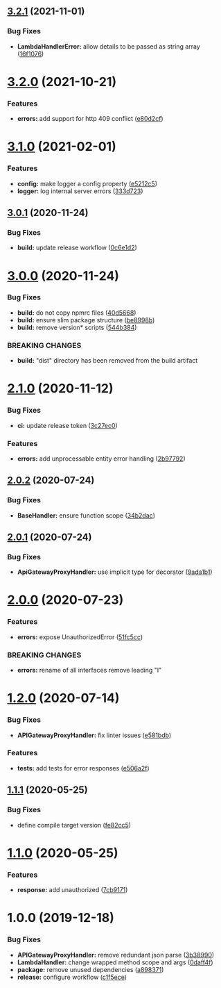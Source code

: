 ## [3.2.1](https://github.com/enter-at/node-aws-lambda-handlers/compare/v3.2.0...v3.2.1) (2021-11-01)


### Bug Fixes

* **LambdaHandlerError:** allow details to be passed as string array ([16f1076](https://github.com/enter-at/node-aws-lambda-handlers/commit/16f1076b75da391f1dea43d9c94ff73a14f03c2e))

# [3.2.0](https://github.com/enter-at/node-aws-lambda-handlers/compare/v3.1.0...v3.2.0) (2021-10-21)


### Features

* **errors:** add support for http 409 conflict ([e80d2cf](https://github.com/enter-at/node-aws-lambda-handlers/commit/e80d2cf70cea646fd2d6b47b6aead4323a4a6064))

# [3.1.0](https://github.com/enter-at/node-aws-lambda-handlers/compare/v3.0.1...v3.1.0) (2021-02-01)


### Features

* **config:** make logger a config property ([e5212c5](https://github.com/enter-at/node-aws-lambda-handlers/commit/e5212c5178973583d59a76f624fa147fe9921e9b))
* **logger:** log internal server errors ([333d723](https://github.com/enter-at/node-aws-lambda-handlers/commit/333d7235c058f4e71bc2e730e28960bb98a065ef))

## [3.0.1](https://github.com/enter-at/node-aws-lambda-handlers/compare/v3.0.0...v3.0.1) (2020-11-24)


### Bug Fixes

* **build:** update release workflow ([0c6e1d2](https://github.com/enter-at/node-aws-lambda-handlers/commit/0c6e1d2ac53800391af278839db8241e13c33f83))

# [3.0.0](https://github.com/enter-at/node-aws-lambda-handlers/compare/v2.1.0...v3.0.0) (2020-11-24)


### Bug Fixes

* **build:** do not copy npmrc files ([40d5668](https://github.com/enter-at/node-aws-lambda-handlers/commit/40d566818104060d13cf029044b6294c4d34bd80))
* **build:** ensure slim package structure ([be8998b](https://github.com/enter-at/node-aws-lambda-handlers/commit/be8998b160433c52dfa7d877cba60e2f1ed6e698))
* **build:** remove version* scripts ([544b384](https://github.com/enter-at/node-aws-lambda-handlers/commit/544b384b899a30c6650091bd31c3f49909fa1afd))


### BREAKING CHANGES

* **build:** "dist" directory has been removed from the build artifact

# [2.1.0](https://github.com/enter-at/node-aws-lambda-handlers/compare/v2.0.2...v2.1.0) (2020-11-12)


### Bug Fixes

* **ci:** update release token ([3c27ec0](https://github.com/enter-at/node-aws-lambda-handlers/commit/3c27ec0e45ac84ffca9ce93264b373577c10a54c))


### Features

* **errors:** add unprocessable entity error handling ([2b97792](https://github.com/enter-at/node-aws-lambda-handlers/commit/2b97792ba18667214d910452c513472eb91681ed))

## [2.0.2](https://github.com/enter-at/node-aws-lambda-handlers/compare/v2.0.1...v2.0.2) (2020-07-24)


### Bug Fixes

* **BaseHandler:** ensure function scope ([34b2dac](https://github.com/enter-at/node-aws-lambda-handlers/commit/34b2dacac1961cdaa56c3db2c027883cf49d8474))

## [2.0.1](https://github.com/enter-at/node-aws-lambda-handlers/compare/v2.0.0...v2.0.1) (2020-07-24)


### Bug Fixes

* **ApiGatewayProxyHandler:** use implicit type for decorator ([9ada1b1](https://github.com/enter-at/node-aws-lambda-handlers/commit/9ada1b1c1e07b0dc9e8359d3486289f0af96e6c0))

# [2.0.0](https://github.com/enter-at/node-aws-lambda-handlers/compare/v1.2.0...v2.0.0) (2020-07-23)


### Features

* **errors:** expose UnauthorizedError ([51fc5cc](https://github.com/enter-at/node-aws-lambda-handlers/commit/51fc5cc2b68ee3831b0b8d1a0310521e46283ac5))


### BREAKING CHANGES

* **errors:** rename of all interfaces remove leading "I"

# [1.2.0](https://github.com/enter-at/node-aws-lambda-handlers/compare/v1.1.1...v1.2.0) (2020-07-14)


### Bug Fixes

* **APIGatewayProxyHandler:** fix linter issues ([e581bdb](https://github.com/enter-at/node-aws-lambda-handlers/commit/e581bdbec70d4d48e5c67b6240d79d2017192fb9))


### Features

* **tests:** add tests for error responses ([e506a2f](https://github.com/enter-at/node-aws-lambda-handlers/commit/e506a2ffd712cacb2e3c6c2cd8674a7815909702))

## [1.1.1](https://github.com/enter-at/aws-node/compare/v1.1.0...v1.1.1) (2020-05-25)


### Bug Fixes

* define compile target version ([fe82cc5](https://github.com/enter-at/aws-node/commit/fe82cc52cb72744b4fc815e4a3b6163a7880b421))

# [1.1.0](https://github.com/enter-at/aws-node/compare/v1.0.0...v1.1.0) (2020-05-25)


### Features

* **response:** add unauthorized ([7cb9171](https://github.com/enter-at/aws-node/commit/7cb91716dbb514142b407d999141695a61b9ceae))

# 1.0.0 (2019-12-18)


### Bug Fixes

* **APIGatewayProxyHandler:** remove redundant json parse ([3b38990](https://github.com/enter-at/aws-node/commit/3b38990a95108dd6b09c0f8dfb80580a1b7e7d7e))
* **LambdaHandler:** change wrapped method scope and args ([0daff4f](https://github.com/enter-at/aws-node/commit/0daff4f27ba9c061539803b06cacb0a3013c1258))
* **package:** remove unused dependencies ([a898371](https://github.com/enter-at/aws-node/commit/a8983714d7e50eb53956afb97332c8f59419eee8))
* **release:** configure workflow ([c1f5ece](https://github.com/enter-at/aws-node/commit/c1f5eceb932947a31e7b239154f60b2929589b6c))
